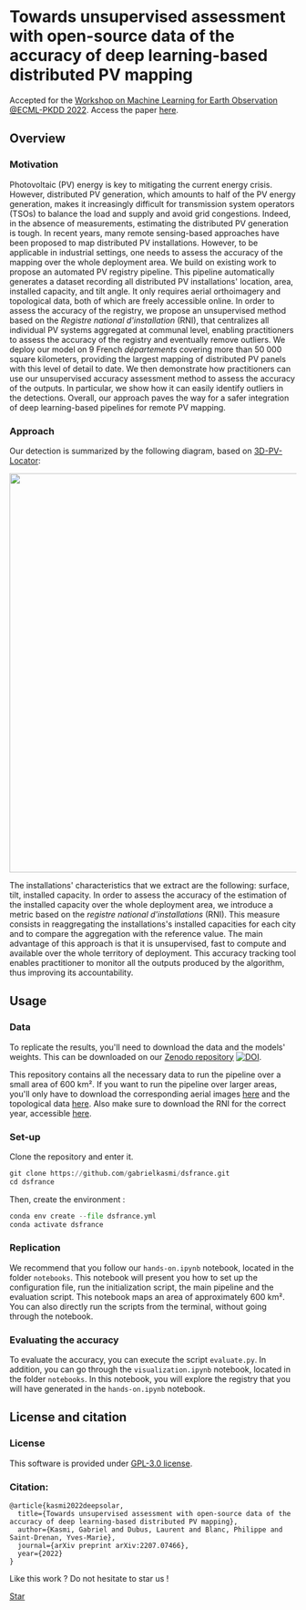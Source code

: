 <!-- Place this tag in your head or just before your close body tag. -->
<script async defer src="https://buttons.github.io/buttons.js"></script>

# Towards unsupervised assessment with open-source data of the accuracy of deep learning-based distributed PV mapping

Accepted for the [Workshop on Machine Learning for Earth Observation @ECML-PKDD 2022](https://sites.google.com/view/maclean22/people?authuser=0). Access the paper [here](http://arxiv.org/abs/2207.07466).

## Overview

### Motivation

Photovoltaic (PV) energy is key to mitigating the current energy crisis. However, distributed PV generation, which amounts to half of the PV energy generation, makes it increasingly difficult for transmission system operators (TSOs) to balance the load and supply and avoid grid congestions. Indeed, in the absence of measurements, estimating the distributed PV generation is tough. In recent years, many remote sensing-based approaches have been proposed to map distributed PV installations. However, to be applicable in industrial settings, one needs to assess the accuracy of the mapping over the whole deployment area. We build on existing work to propose an automated PV registry pipeline. This pipeline automatically generates a dataset recording all distributed PV installations' location, area, installed capacity, and tilt angle. It only requires aerial orthoimagery and topological data, both of which are freely accessible online. In order to assess the accuracy of the registry, we propose an unsupervised method based on the <i> Registre national d'installation </i> (RNI), that centralizes all individual PV systems aggregated at communal level, enabling practitioners to assess the accuracy of the registry and eventually remove outliers. We deploy our model on 9 French <i> départements </i> covering more than 50 000 square kilometers, providing the largest mapping of distributed PV panels with this level of detail to date. We then demonstrate how practitioners can use our unsupervised accuracy assessment method to assess the accuracy of the outputs. In particular, we show how it can easily identify outliers in the detections. Overall, our approach paves the way for a safer integration of deep learning-based pipelines for remote PV mapping. 

### Approach

Our detection is summarized by the following diagram, based on [3D-PV-Locator](https://www.sciencedirect.com/science/article/abs/pii/S0306261921016937):

<p align="center">
<img src="https://github.com/gabrielkasmi/dsfrance/blob/main/figs/flowchart.png" width=700px>
</p>

The installations' characteristics that we extract are the following: surface, tilt, installed capacity. In order to assess the accuracy of the estimation of the installed capacity over the whole deployment area, we introduce a metric based on the <i> registre national d'installations </i> (RNI). This measure consists in reaggregating the installations's installed capacities for each city and to compare the aggregation with the reference value. The main advantage of this approach is that it is unsupervised, fast to compute and available over the whole territory of deployment. This accuracy tracking tool enables practitioner to monitor all the outputs produced by the algorithm, thus improving its accountability.

## Usage

### Data

To replicate the results, you'll need to download the data and the models' weights. This can be downloaded on our [Zenodo repository](https://zenodo.org/record/6862675) [![DOI](https://zenodo.org/badge/DOI/10.5281/zenodo.6862675.svg)](https://doi.org/10.5281/zenodo.6862675).

This repository contains all the necessary data to run the pipeline over a small area of 600 km². If you want to run the pipeline over larger areas, you'll only have to download the corresponding aerial images [here](https://geoservices.ign.fr/bdortho) and the topological data [here](https://geoservices.ign.fr/bdtopo). Also make sure to download the RNI for the correct year, accessible [here](https://www.data.gouv.fr/fr/datasets/?q=Registre%20national%20des%20installations%20de%20production%20d%27%C3%A9lectricit%C3%A9).

### Set-up 

Clone the repository and enter it. 

```python
git clone https://github.com/gabrielkasmi/dsfrance.git
cd dsfrance
```

Then, create the environment :

```python
conda env create --file dsfrance.yml
conda activate dsfrance
```

### Replication

We recommend that you follow our `hands-on.ipynb` notebook, located in the folder `notebooks`. This notebook will present you how to set up the configuration file, run the initialization script, the main pipeline and the evaluation script. This notebook maps an area of approximately 600 km². You can also directly run the scripts from the terminal, without going through the notebook.

### Evaluating the accuracy

To evaluate the accuracy, you can execute the script `evaluate.py`. In addition, you can go through the `visualization.ipynb` notebook, located in the folder `notebooks`. In this notebook, you will explore the registry that you will have generated in the `hands-on.ipynb` notebook.

## License and citation

### License

This software is provided under [GPL-3.0 license](https://github.com/gabrielkasmi/dsfrance/blob/main/LICENSE). 

### Citation: 

```
@article{kasmi2022deepsolar,
  title={Towards unsupervised assessment with open-source data of the accuracy of deep learning-based distributed PV mapping},
  author={Kasmi, Gabriel and Dubus, Laurent and Blanc, Philippe and Saint-Drenan, Yves-Marie},
  journal={arXiv preprint arXiv:2207.07466},
  year={2022}
}
```

Like this work ? Do not hesitate to star us ! 
<!-- Place this tag where you want the button to render. -->
<a class="github-button" href="https://github.com/gabrielkasmi/deeppvmapper" data-icon="octicon-star" aria-label="Star gabrielkasmi/deeppvmapper on GitHub">Star</a> 
